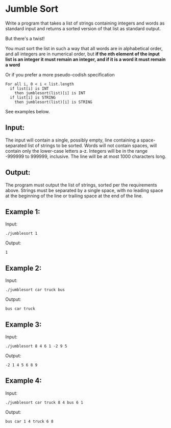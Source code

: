 # Jumble Sort

Write a program that takes a list of strings containing integers and words
as standard input and returns a sorted version of that list as standard output.

But there's a twist!

You must sort the list in such a way that all words are in alphabetical
order, and all integers are in numerical order, but **if the nth element of the input list is an integer it must remain an integer, and if it is a word it must remain a word**

Or if you prefer a more pseudo-codish specification

```
For all i, 0 < i < list.length
  if list[i] is INT
    then jumblesort(list)[i] is INT
  if list[i] is STRING
    then jumblesort(list)[i] is STRING
```

See examples below.


Input:
------

The input will contain a single, possibly empty, line containing a
space-separated list of strings to be sorted. Words will not contain
spaces, will contain only the lower-case letters a-z. Integers will be
in the range -999999 to 999999, inclusive. The line will be at most 1000
characters long.


Output:
-------

The program must output the list of strings, sorted per the requirements
above. Strings must be separated by a single space, with no leading
space at the beginning of the line or trailing space at the end of the
line.



Example 1:
----------
Input:

```
./jumblesort 1
```

Output:

```
1
```


Example 2:
----------
Input:

```
./jumblesort car truck bus
```

Output:

```
bus car truck
```


Example 3:
----------

Input:

```
./jumblesort 8 4 6 1 -2 9 5
```

Output:

```
-2 1 4 5 6 8 9
```


Example 4:
----------
Input:

```
./jumblesort car truck 8 4 bus 6 1
```

Output:

```
bus car 1 4 truck 6 8
```
